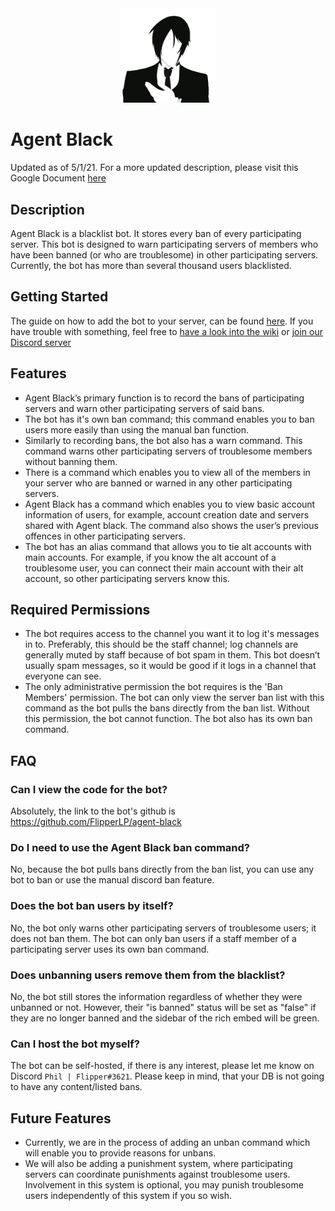 <div align="center">
  <img width="30%" src="/assets/agentBlack.jpg">
</div>

# Agent Black

Updated as of 5/1/21. For a more updated description, please visit this Google Document [here](https://docs.google.com/document/d/1MEMJnkhO5lUFcZvE28PQ-e8SljSnKvh3I1MML_ZTZMk/edit)

## Description

Agent Black is a blacklist bot. It stores every ban of every participating server. This bot is designed to warn participating servers of members who have been banned (or who are troublesome) in other participating servers. Currently, the bot has more than several thousand users blacklisted.

## Getting Started

The guide on how to add the bot to your server, can be found [here](https://github.com/FlippedCode/agent-black/wiki/Bot---Getting-Started). If you have trouble with something, feel free to [have a look into the wiki](https://github.com/FlippedCode/agent-black/wiki) or [join our Discord server](https://discord.gg/QhfnAWgEMS)

## Features

- Agent Black’s primary function is to record the bans of participating servers and warn other participating servers of said bans.
- The bot has it's own ban command; this command enables you to ban users more easily than using the manual ban function.
- Similarly to recording bans, the bot also has a warn command. This command warns other participating servers of troublesome members without banning them.
- There is a command which enables you to view all of the members in your server who are banned or warned in any other participating servers.
- Agent Black has a command which enables you to view basic account information of users, for example, account creation date and servers shared with Agent black. The command also shows the user’s previous offences in other participating servers.
- The bot has an alias command that allows you to tie alt accounts with main accounts. For example, if you know the alt account of a troublesome user, you can connect their main account with their alt account, so other participating servers know this.

## Required Permissions

- The bot requires access to the channel you want it to log it's messages in to. Preferably, this should be the staff channel; log channels are generally muted by staff because of bot spam in them. This bot doesn’t usually spam messages, so it would be good if it logs in a channel that everyone can see.
- The only administrative permission the bot requires is the 'Ban Members' permission. The bot can only view the server ban list with this command as the bot pulls the bans directly from the ban list. Without this permission, the bot cannot function. The bot also has its own ban command.

## FAQ

### Can I view the code for the bot?

Absolutely, the link to the bot's github is <https://github.com/FlipperLP/agent-black>

### Do I need to use the Agent Black ban command?

No, because the bot pulls bans directly from the ban list, you can use any bot to ban or use the manual discord ban feature.

### Does the bot ban users by itself?

No, the bot only warns other participating servers of troublesome users; it does not ban them. The bot can only ban users if a staff member of a participating server uses its own ban command.

### Does unbanning users remove them from the blacklist?

No, the bot still stores the information regardless of whether they were unbanned or not. However, their "is banned" status will be set as "false" if they are no longer banned and the sidebar of the rich embed will be green.

### Can I host the bot myself?

The bot can be self-hosted, if there is any interest, please let me know on Discord `Phil | Flipper#3621`. Please keep in mind, that your DB is not going to have any content/listed bans.

## Future Features

- Currently, we are in the process of adding an unban command which will enable you to provide reasons for unbans.
- We will also be adding a punishment system, where participating servers can coordinate punishments against troublesome users. Involvement in this system is optional, you may punish troublesome users independently of this system if you so wish.
